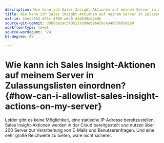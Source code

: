 ```yaml
---
description: Wie kann ich Sales Insight-Aktionen auf meinem Server in Zulassungslisten einordnen? - Marketo-Dokumente - Produktdokumentation
title: Wie kann ich Sales Insight-Aktionen auf meinem Server in Zulassungslisten einordnen?
exl-id: 55ec5552-d71c-4f86-a8c8-44d6d9cb2c0b
source-git-commit: d9b8b92ac5f051178b8eb9b450c4949b56d50b99
workflow-type: tm+mt
source-wordcount: '74'
ht-degree: 0%

---
```


# Wie kann ich Sales Insight-Aktionen auf meinem Server in Zulassungslisten einordnen? {#how-can-i-allowlist-sales-insight-actions-on-my-server}

Leider gibt es keine Möglichkeit, eine statische IP-Adresse bereitzustellen. Sales Insight-Aktionen werden in der Cloud bereitgestellt und nutzen über 200 Server zur Verarbeitung von E-Mails und Benutzeranfragen. Und eine sehr große Reichweite zu bieten, wäre nicht sicherer.
